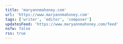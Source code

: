 ```yaml
---
title: 'maryannmahoney.com'
url: 'https://www.maryannmahoney.com'
tags: ['writer', 'editor', 'composer']
updatesFeed: 'https://www.maryannmahoney.com/feed'
nsfw: false
rss: true
---
```

